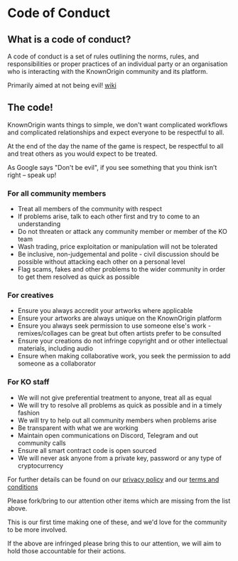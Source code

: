 # Code of Conduct

## What is a code of conduct?

A code of conduct is a set of rules outlining the norms, rules, and responsibilities or proper practices of an individual party or an organisation
who is interacting with the KnownOrigin community and its platform. 

Primarily aimed at not being evil! [wiki](https://en.wikipedia.org/wiki/Code_of_conduct)

## The code!

KnownOrigin wants things to simple, we don't want complicated workflows and complicated relationships and expect everyone to be respectful to all. 

At the end of the day the name of the game is respect, be respectful to all and treat others as you would expect to be treated.  

As Google says "Don't be evil", if you see something that you think isn’t right – speak up!

### For all community members

* Treat all members of the community with respect
* If problems arise, talk to each other first and try to come to an understanding
* Do not threaten or attack any community member or member of the KO team
* Wash trading, price exploitation or manipulation will not be tolerated 
* Be inclusive, non-judgemental and polite - civil discussion should be possible without attacking each other on a personal level
* Flag scams, fakes and other problems to the wider community in order to get them resolved as quick as possible

### For creatives

* Ensure you always accredit your artworks where applicable
* Ensure your artworks are always unique on the KnownOrigin platform
* Ensure you always seek permission to use someone else's work - remixes/collages can be great but often artists prefer to be consulted
* Ensure your creations do not infringe copyright and or other intellectual materials, including audio
* Ensure when making collaborative work, you seek the permission to add someone as a collaborator

### For KO staff

* We will not give preferential treatment to anyone, treat all as equal
* We will try to resolve all problems as quick as possible and in a timely fashion
* We will try to help out all community members when problems arise
* Be transparent with what we are working
* Maintain open communications on Discord, Telegram and out community calls 
* Ensure all smart contract code is open sourced
* We will never ask anyone from a private key, password or any type of cryptocurrency

For further details can be found on our [privacy policy](https://medium.com/knownorigin/privacy-policy-f19849a518c1) and our [terms and conditions](https://medium.com/knownorigin/terms-of-service-3efae6d0c20f)

Please fork/bring to our attention other items which are missing from the list above. 

This is our first time making one of these, and we'd love for the community to be more involved.

If the above are infringed please bring this to our attention, we will aim to hold those accountable for their actions.
